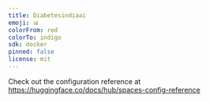 ```yaml
---
title: Diabetesindiaai
emoji: 📊
colorFrom: red
colorTo: indigo
sdk: docker
pinned: false
license: mit
---
```


Check out the configuration reference at https://huggingface.co/docs/hub/spaces-config-reference